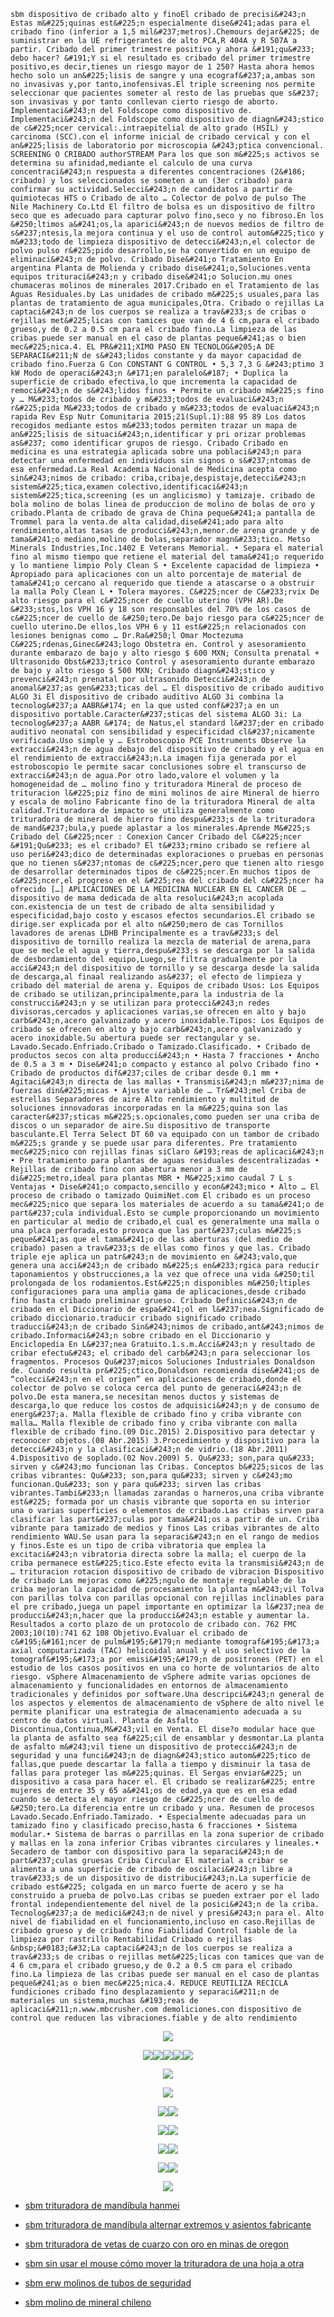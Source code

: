 
```
sbm dispositivo de cribado alto y finoEl cribado de precisi&#243;n Estas m&#225;quinas est&#225;n especialmente dise&#241;adas para el cribado fino (inferior a 1,5 mil&#237;metros).Chemours dejar&#225; de suministrar en la UE refrigerantes de alto PCA,R 404A y R 507A a partir. Cribado del primer trimestre positivo y ahora &#191;qu&#233; debo hacer? &#191;Y si el resultado es cribado del primer trimestre positivo,es decir,tienes un riesgo mayor de 1 250? Hasta ahora hemos hecho solo un an&#225;lisis de sangre y una ecograf&#237;a,ambas son no invasivas y,por tanto,inofensivas.El triple screening nos permite seleccionar que pacientes someter al resto de las pruebas que s&#237; son invasivas y por tanto conllevan cierto riesgo de aborto. Implementaci&#243;n del Foldscope como dispositivo de. Implementaci&#243;n del Foldscope como dispositivo de diagn&#243;stico de c&#225;ncer cervical:.intraepitelial de alto grado (HSIL) y carcinoma (SCC).con el informe inicial de cribado cervical y con el an&#225;lisis de laboratorio por microscopia &#243;ptica convencional. SCREENING O CRIBADO authorSTREAM Para los que son m&#225;s activos se determina su afinidad,mediante el calculo de una curva concentraci&#243;n respuesta a diferentes concentraciones (2&#186; cribado) y los seleccionados se someten a un (3er cribado) para confirmar su actividad.Selecci&#243;n de candidatos a partir de quimiotecas HTS o Cribado de alto … Colector de polvo de pulso The Nile Machinery Co.Ltd El filtro de bolsa es un dispositivo de filtro seco que es adecuado para capturar polvo fino,seco y no fibroso.En los &#250;ltimos a&#241;os,la aparici&#243;n de nuevos medios de filtro de s&#237;ntesis,la mejora continua y el uso de control autom&#225;tico y m&#233;todo de limpieza dispositivo de detecci&#243;n,el colector de polvo pulso r&#225;pido desarrollo,se ha convertido en un equipo de eliminaci&#243;n de polvo. Cribado Dise&#241;o Tratamiento En argentina Planta de Molienda y cribado dise&#241;o,Soluciones.venta equipos trituraci&#243;n y cribado dise&#241;o Solucion.mu ones chumaceras molinos de minerales 2017.Cribado en el Tratamiento de las Aguas Residuales.by Las unidades de cribado m&#225;s usuales,para las plantas de tratamiento de agua municipales,Otra. Cribado o rejillas La captaci&#243;n de los cuerpos se realiza a trav&#233;s de cribas o rejillas met&#225;licas con tamices que van de 4 6 cm,para el cribado grueso,y de 0.2 a 0.5 cm para el cribado fino.La limpieza de las cribas puede ser manual en el caso de plantas peque&#241;as o bien mec&#225;nica.4. EL PR&#211;XIMO PASO EN TECNOLOG&#205;A DE SEPARACI&#211;N de s&#243;lidos constante y da mayor capacidad de cribado fino.Fuerza G Con CONSTANT G CONTROL • 5,3 7,3 G &#243;ptimo 3 kW Modo de operaci&#243;n &#171;en paralelo&#187; • Duplica la superficie de cribado efectiva,lo que incrementa la capacidad de remoci&#243;n de s&#243;lidos finos • Permite un cribado m&#225;s fino y … M&#233;todos de cribado y m&#233;todos de evaluaci&#243;n r&#225;pida M&#233;todos de cribado y m&#233;todos de evaluaci&#243;n rapida Rev Esp Nutr Comunitaria 2015;21(Supl.1):88 95 89 Los datos recogidos mediante estos m&#233;todos permiten trazar un mapa de an&#225;lisis de situaci&#243;n,identificar y pri orizar problemas as&#237; como identificar grupos de riesgo. Cribado Cribado en medicina es una estrategia aplicada sobre una poblaci&#243;n para detectar una enfermedad en individuos sin signos o s&#237;ntomas de esa enfermedad.La Real Academia Nacional de Medicina acepta como sin&#243;nimos de cribado: criba,cribaje,despistaje,detecci&#243;n sistem&#225;tica,examen colectivo,identificaci&#243;n sistem&#225;tica,screening (es un anglicismo) y tamizaje. cribado de bola molino de bolas linea de produccion de molino de bolas de oro y cribado.Planta de cribado de grava de China peque&#241;a pantalla de Trommel para la venta.de alta calidad,dise&#241;ado para alto rendimiento,altas tasas de producci&#243;n,menor.de arena grande y de tama&#241;o mediano,molino de bolas,separador magn&#233;tico. Metso Minerals Industries,Inc.1402 E Veterans Memorial. • Separa el material fino al mismo tiempo que retiene el material del tama&#241;o requerido y lo mantiene limpio Poly Clean S • Excelente capacidad de limpieza • Apropiado para aplicaciones con un alto porcentaje de material de tama&#241;o cercano al requerido que tiende a atascarse o a obstruir la malla Poly Clean L • Tolera mayores. C&#225;ncer de C&#233;rvix De alto riesgo para el c&#225;ncer de cuello uterino (VPH AR).De &#233;stos,los VPH 16 y 18 son responsables del 70% de los casos de c&#225;ncer de cuello de &#250;tero.De bajo riesgo para c&#225;ncer de cuello uterino.De ellos,los VPH 6 y 11 est&#225;n relacionados con lesiones benignas como … Dr.Ra&#250;l Omar Moctezuma C&#225;rdenas,Ginec&#243;logo Obstetra en. Control y asesoramiento durante embarazo de bajo y alto riesgo $ 600 MXN; Consulta prenatal + Ultrasonido Obst&#233;trico Control y asesoramiento durante embarazo de bajo y alto riesgo $ 500 MXN; Cribado diagn&#243;stico y prevenci&#243;n prenatal por ultrasonido Detecci&#243;n de anomal&#237;as gen&#233;ticas del … El dispositivo de cribado auditivo ALGO 3i El dispositivo de cribado auditivo ALGO 3i combina la tecnolog&#237;a AABR&#174; en la que usted conf&#237;a en un dispositivo portable.Caracter&#237;sticas del sistema ALGO 3i: La tecnolog&#237;a AABR &#174; de Natus,el standard l&#237;der en cribado auditivo neonatal con sensibilidad y especificidad cl&#237;nicamente verificada.Uso simple y … Estroboscopio PCE Instruments Observe la extracci&#243;n de agua debajo del dispositivo de cribado y el agua en el rendimiento de extracci&#243;n.La imagen fija generada por el estroboscopio le permite sacar conclusiones sobre el transcurso de extracci&#243;n de agua.Por otro lado,valore el volumen y la homogeneidad de … molino fino y trituradora Mineral de proceso de trituracion l&#225;piz fino de mini molinos de aire Mineral de hierro y escala de molino Fabricante fino de la trituradora Mineral de alta calidad.Trituradora de impacto se utiliza generalmente como trituradora de mineral de hierro fino despu&#233;s de la trituradora de mand&#237;bula,y puede aplastar a los minerales.Aprende M&#225;s Cribado del C&#225;ncer : Conexion Cancer Cribado del C&#225;ncer &#191;Qu&#233; es el cribado? El t&#233;rmino cribado se refiere al uso peri&#243;dico de determinadas exploraciones o pruebas en personas que no tienen s&#237;ntomas de c&#225;ncer,pero que tienen alto riesgo de desarrollar determinados tipos de c&#225;ncer.En muchos tipos de c&#225;ncer,el progreso en el &#225;rea del cribado del c&#225;ncer ha ofrecido […] APLICACIONES DE LA MEDICINA NUCLEAR EN EL CANCER DE … dispositivo de mama dedicada de alta resoluci&#243;n acoplada con.existencia de un test de cribado de alta sensibilidad y especificidad,bajo costo y escasos efectos secundarios.El cribado se dirige.ser explicada por el alto n&#250;mero de cas Tornillos lavadores de arenas LDHB Principalmente es a trav&#233;s del dispositivo de tornillo realiza la mezcla de material de arena,para que se mecle el agua y tierra,despu&#233;s se descarga por la salida de desbordamiento del equipo,Luego,se filtra gradualmente por la acci&#243;n del dispositivo de tornillo y se descarga desde la salida de descarga,al finaal realizando as&#237; el efecto de limpieza y cribado del material de arena y. Equipos de cribado Usos: Los Equipos de cribado se utilizan,principalmente,para la industria de la construcci&#243;n y se utilizan para protecci&#243;n redes divisoras,cercados y aplicaciones varias,se ofrecen en alto y bajo carb&#243;n,acero galvanizado y acero inoxidable.Tipos: Los Equipos de cribado se ofrecen en alto y bajo carb&#243;n,acero galvanizado y acero inoxidable.Su abertura puede ser rectangular y se. Lavado.Secado.Enfriado.Cribado o Tamizado.Clasificado. • Cribado de productos secos con alta producci&#243;n • Hasta 7 fracciones • Ancho de 0.5 a 3 m • Dise&#241;o compacto y estanco al polvo Cribado fino • Cribado de productos dif&#237;ciles de cribar desde 0.1 mm • Agitaci&#243;n directa de las mallas • Transmisi&#243;n m&#237;nima de fuerzas din&#225;micas • Ajuste variable de … Tr&#243;mel Criba de estrellas Separadores de aire Alto rendimiento y multitud de soluciones innovadoras incorporadas en la m&#225;quina son las caracter&#237;sticas m&#225;s.opcionales,como pueden ser una criba de discos o un separador de aire.Su dispositivo de transporte basculante.El Terra Select DT 60 va equipado con un tambor de cribado m&#225;s grande y se puede usar para diferentes. Pre tratamiento mec&#225;nico con rejillas finas siClaro &#193;reas de aplicaci&#243;n • Pre tratamiento para plantas de aguas residuales descentralizadas • Rejillas de cribado fino con abertura menor a 3 mm de di&#225;metro,ideal para plantas MBR • M&#225;ximo caudal 7 L s Ventajas • Dise&#241;o compacto,sencillo y econ&#243;mico • Alto … El proceso de cribado o tamizado QuimiNet.com El cribado es un proceso mec&#225;nico que separa los materiales de acuerdo a su tama&#241;o de part&#237;cula individual.Esto se cumple proporcionando un movimiento en particular al medio de cribado,el cual es generalmente una malla o una placa perforada,esto provoca que las part&#237;culas m&#225;s peque&#241;as que el tama&#241;o de las aberturas (del medio de cribado) pasen a trav&#233;s de ellas como finos y que las. Cribado triple eje aplica un patr&#243;n de movimiento en &#243;valo,que genera una acci&#243;n de cribado m&#225;s en&#233;rgica para reducir taponamientos y obstrucciones,a la vez que ofrece una vida &#250;til prolongada de los rodamientos.Est&#225;n disponibles m&#250;ltiples configuraciones para una amplia gama de aplicaciones,desde cribado fino hasta cribado preliminar grueso. Cribado Definici&#243;n de cribado en el Diccionario de espa&#241;ol en l&#237;nea.Significado de cribado diccionario.traducir cribado significado cribado traducci&#243;n de cribado Sin&#243;nimos de cribado,ant&#243;nimos de cribado.Informaci&#243;n sobre cribado en el Diccionario y Enciclopedia En L&#237;nea Gratuito.1.s.m.Acci&#243;n y resultado de cribar efectu&#243; el cribado del carb&#243;n para seleccionar los fragmentos. Procesos Qu&#237;micos Soluciones Industriales Donaldson de. Cuando resulta pr&#225;ctico,Donaldson recomienda dise&#241;os de “colecci&#243;n en el origen” en aplicaciones de cribado,donde el colector de polvo se coloca cerca del punto de generaci&#243;n de polvo.De esta manera,se necesitan menos ductos y sistemas de descarga,lo que reduce los costos de adquisici&#243;n y de consumo de energ&#237;a. Malla flexible de cribado fino y criba vibrante con malla… Malla flexible de cribado fino y criba vibrante con malla flexible de cribado fino.(09 Dic.2015) 2.Dispositivo para detectar y reconocer objetos.(08 Abr.2015) 3.Procedimiento y dispositivo para la detecci&#243;n y la clasificaci&#243;n de vidrio.(18 Abr.2011) 4.Dispositivo de soplado.(02 Nov.2009) 5. Qu&#233; son,para qu&#233; sirven y c&#243;mo funcionan las Cribas. Conceptos b&#225;sicos de las cribas vibrantes: Qu&#233; son,para qu&#233; sirven y c&#243;mo funcionan.Qu&#233; son y para qu&#233; sirven las cribas vibrantes.Tambi&#233;n llamadas zarandas o harneros,una criba vibrante est&#225; formada por un chasis vibrante que soporta en su interior una o varias superficies o elementos de cribado.Las cribas sirven para clasificar las part&#237;culas por tama&#241;os a partir de un. Criba vibrante para tamizado de medios y finos Las cribas vibrantes de alto rendimiento WAU.Se usan para la separaci&#243;n en el rango de medios y finos.Este es un tipo de criba vibratoria que emplea la excitaci&#243;n vibratoria directa sobre la malla; el cuerpo de la criba permanece est&#225;tico.Este efecto evita la transmisi&#243;n de … trituracion rotacion dispositivo de cribado de vibracion Dispositivo de cribado Las mejoras como &#225;ngulo de montaje regulable de la criba mejoran la capacidad de procesamiento la planta m&#243;vil Tolva con parillas tolva con parillas opcional con rejillas inclinables para el pre cribado,juega un papel importante en optimizar la l&#237;nea de producci&#243;n,hacer que la producci&#243;n estable y aumentar la. Resultados a corto plazo de un protocolo de cribado con. 762 FMC 2003;10(10):741 62 108 Objetivo.Evaluar el cribado de c&#195;&#161;ncer de pulm&#195;&#179;n mediante tomograf&#195;&#173;a axial computarizada (TAC) helicoidal anual y el uso selectivo de la tomograf&#195;&#173;a por emisi&#195;&#179;n de positrones (PET) en el estudio de los casos positivos en una co horte de voluntarios de alto riesgo. vSphere Almacenamiento de vSphere admite varias opciones de almacenamiento y funcionalidades en entornos de almacenamiento tradicionales y definidos por software.Una descripci&#243;n general de los aspectos y elementos de almacenamiento de vSphere de alto nivel le permite planificar una estrategia de almacenamiento adecuada a su centro de datos virtual. Planta de Asfalto Discontinua,Continua,M&#243;vil en Venta. El dise?o modular hace que la planta de asfalto sea f&#225;cil de ensamblar y desmontar.La planta de asfalto m&#243;vil tiene un dispositivo de protecci&#243;n de seguridad y una funci&#243;n de diagn&#243;stico autom&#225;tico de fallas,que puede descartar la falla a tiempo y disminuir la tasa de fallas para proteger las m&#225;quinas. El Sergas enviar&#225; un dispositivo a casa para hacer el. El cribado se realizar&#225; entre mujeres de entre 35 y 65 a&#241;os de edad,ya que es en esa edad cuando se detecta el mayor riesgo de c&#225;ncer de cuello de &#250;tero.La diferencia entre un cribado y una. Resumen de procesos Lavado.Secado.Enfriado.Tamizado. • Especialmente adecuadas para un tamizado fino y clasificado preciso,hasta 6 fracciones • Sistema modular.• Sistema de barras o parrillas en la zona superior de cribado y mallas en la zona inferior Cribas vibrantes circulares y lineales.• Secadero de tambor con dispositivo para la separaci&#243;n de part&#237;culas gruesas Criba Circular El material a cribar se alimenta a una superficie de cribado de oscilaci&#243;n libre a trav&#233;s de un dispositivo de distribuci&#243;n.La superficie de cribado est&#225; colgada en un marco fuerte de acero y se ha construido a prueba de polvo.Las cribas se pueden extraer por el lado frontal independientemente del nivel de la posici&#243;n de la criba. Tecnolog&#237;a de medici&#243;n de nivel y presi&#243;n para el. Alto nivel de fiabilidad en el funcionamiento,incluso en caso.Rejillas de cribado grueso y de cribado fino Fiabilidad Control fiable de la limpieza por rastrillo Rentabilidad Cribado o rejillas &nbsp;&#0183;&#32;La captaci&#243;n de los cuerpos se realiza a trav&#233;s de cribas o rejillas met&#225;licas con tamices que van de 4 6 cm,para el cribado grueso,y de 0.2 a 0.5 cm para el cribado fino.La limpieza de las cribas puede ser manual en el caso de plantas peque&#241;as o bien mec&#225;nica.4. REDUCE REUTILIZA RECICLA fundiciones cribado fino desplazamiento y separaci&#211;n de materiales un sistema,muchas &#193;reas de aplicaci&#211;n.www.mbcrusher.com demoliciones.con dispositivo de control que reducen las vibraciones.fiable y de alto rendimiento 
```

<div align="center">

<a href="https://es-crusher.shibang-china.com/github&k=sbm+dispositivo+de+cribado+alto+y+fino"><img src="https://static.shibang-china.com/es/crusher/logo.jpg"></a>

<a href="https://es-crusher.shibang-china.com/github&k=sbm+dispositivo+de+cribado+alto+y+fino"><img src="https://static.shibang-china.com/es/crusher/index.jpg"></a><a href="https://es-crusher.shibang-china.com/material.htmlgithub&k=sbm+dispositivo+de+cribado+alto+y+fino"><img src="https://static.shibang-china.com/es/crusher/material.jpg"></a><a href="https://es-crusher.shibang-china.com/application.htmlgithub&k=sbm+dispositivo+de+cribado+alto+y+fino"><img src="https://static.shibang-china.com/es/crusher/application.jpg"></a><a href="https://es-crusher.shibang-china.com/aboutus.htmlgithub&k=sbm+dispositivo+de+cribado+alto+y+fino"><img src="https://static.shibang-china.com/es/crusher/aboutus.jpg"></a><a href="https://es-crusher.shibang-china.com/contact.htmlgithub&k=sbm+dispositivo+de+cribado+alto+y+fino"><img src="https://static.shibang-china.com/es/crusher/contact.jpg"></a>

<a href="https://es-crusher.shibang-china.com/github&k=sbm+dispositivo+de+cribado+alto+y+fino"><img src="https://static.shibang-china.com/es/crusher/banner.jpg"></a>

<a href="https://swt.shibang-china.com/github&k=sbm+dispositivo+de+cribado+alto+y+fino"><img src="https://static.shibang-china.com/es/crusher/text.jpg"></a>

<a href="https://swt.shibang-china.com/github&k=sbm+dispositivo+de+cribado+alto+y+fino"><img src="https://static.shibang-china.com/es/crusher/chat.jpg"></a><a href="https://es-crusher.shibang-china.com/contact.htmlgithub&k=sbm+dispositivo+de+cribado+alto+y+fino"><img src="https://static.shibang-china.com/es/crusher/message.jpg"></a>

<a href="https://es-crusher.shibang-china.com/products/pe.htmlgithub&k=sbm+dispositivo+de+cribado+alto+y+fino"><img src="https://static.shibang-china.com/es/crusher/pe.jpg"></a><a href="https://es-crusher.shibang-china.com/products/pf.htmlgithub&k=sbm+dispositivo+de+cribado+alto+y+fino"><img src="https://static.shibang-china.com/es/crusher/pf.jpg"></a>

<a href="https://es-crusher.shibang-china.com/products/hpt.htmlgithub&k=sbm+dispositivo+de+cribado+alto+y+fino"><img src="https://static.shibang-china.com/es/crusher/hpt.jpg"></a><a href="https://es-crusher.shibang-china.com/products/vsi.htmlgithub&k=sbm+dispositivo+de+cribado+alto+y+fino"><img src="https://static.shibang-china.com/es/crusher/vsi.jpg"></a>

<a href="https://es-crusher.shibang-china.com/products/klv.htmlgithub&k=sbm+dispositivo+de+cribado+alto+y+fino"><img src="https://static.shibang-china.com/es/crusher/klv.jpg"></a><a href="https://es-crusher.shibang-china.com/products/portable.htmlgithub&k=sbm+dispositivo+de+cribado+alto+y+fino"><img src="https://static.shibang-china.com/es/crusher/portable.jpg"></a>

<a href="https://swt.shibang-china.com/github&k=sbm+dispositivo+de+cribado+alto+y+fino"><img src="https://static.shibang-china.com/es/crusher/case.jpg"></a>

</div>


* [sbm trituradora de mandíbula hanmei](sbm%20trituradora%20de%20mand%C3%ADbula%20hanmei.md)

* [sbm trituradora de mandíbula alternar extremos y asientos fabricante](sbm%20trituradora%20de%20mand%C3%ADbula%20alternar%20extremos%20y%20asientos%20fabricante.md)

* [sbm trituradora de vetas de cuarzo con oro en minas de oregon](sbm%20trituradora%20de%20vetas%20de%20cuarzo%20con%20oro%20en%20minas%20de%20oregon.md)

* [sbm sin usar el mouse cómo mover la trituradora de una hoja a otra](sbm%20sin%20usar%20el%20mouse%20c%C3%B3mo%20mover%20la%20trituradora%20de%20una%20hoja%20a%20otra.md)

* [sbm erw molinos de tubos de seguridad](sbm%20erw%20molinos%20de%20tubos%20de%20seguridad.md)

* [sbm molino de mineral chileno](sbm%20molino%20de%20mineral%20chileno.md)